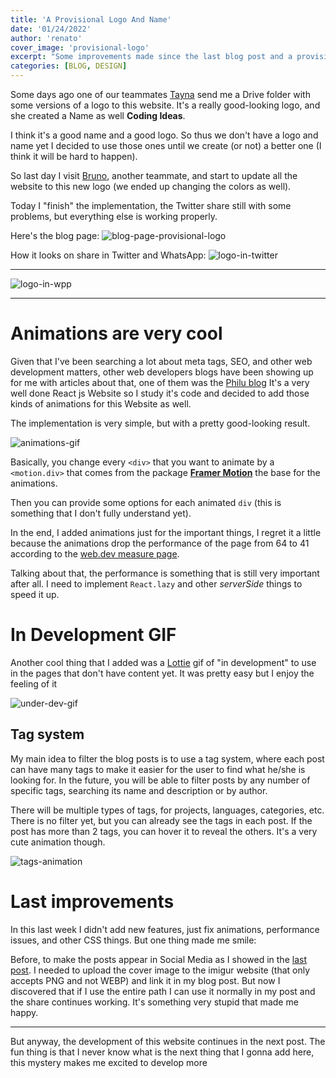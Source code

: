 ```yaml
---
title: 'A Provisional Logo And Name'
date: '01/24/2022'
author: 'renato'
cover_image: 'provisional-logo'
excerpt: "Some improvements made since the last blog post and a provisional name and logo that we are using"
categories: [BLOG, DESIGN]
---
```


Some days ago one of our teammates [Tayna](/team/tayna) send me a Drive folder with some versions of a logo to this website. It's a really good-looking logo, and she created a Name as well **Coding Ideas**. 


I think it's a good name and a good logo. So thus we don't have a logo and name yet I decided to use those ones until we create (or not) a better one (I think it will be hard to happen).

So last day I visit [Bruno](/team/bruno), another teammate, and start to update all the website to this new logo (we ended up changing the colors as well).

Today I "finish" the implementation, the Twitter share still with some problems, but everything else is working properly.

Here's the blog page:
![blog-page-provisional-logo](new-blog-page.webp)

How it looks on share in Twitter and WhatsApp:
![logo-in-twitter](logo-in-twitter.webp)

---

![logo-in-wpp](logo-in-wpp.webp)

---

# Animations are very cool
Given that I've been searching a lot about meta tags, SEO, and other web development matters, other web developers blogs have been showing up for me with articles about that, one of them was the [Philu blog](https://phiilu.com/) It's a very well done React js Website so I study it's code and decided to add those kinds of animations for this Website as well.

The implementation is very simple, but with a pretty good-looking result.

![animations-gif](animations-gif.gif)

Basically, you change every `<div>` that you want to animate by a `<motion.div>` that comes from the package [**Framer Motion**](https://www.framer.com/) the base for the animations.

Then you can provide some options for each animated `div` (this is something that I don't fully understand yet). 

In the end, I added animations just for the important things, I regret it a little because the animations drop the performance of the page from 64 to 41 according to the [web.dev measure page](https://web.dev/measure/). 

Talking about that, the performance is something that is still very important after all. I need to implement `React.lazy` and other *serverSide* things to speed it up.

# In Development GIF
Another cool thing that I added was a [Lottie](https://lottiefiles.com/what-is-lottie) gif of "in development" to use in the pages that don't have content yet. It was pretty easy but I enjoy the feeling of it


![under-dev-gif](in-development.gif)

## Tag system
My main idea to filter the blog posts is to use a tag system, where each post can have many tags to make it easier for the user to find what he/she is looking for. In the future, you will be able to filter posts by any number of specific tags, searching its name and description or by author. 

There will be multiple types of tags, for projects, languages, categories, etc. There is no filter yet, but you can already see the tags in each post. If the post has more than 2 tags, you can hover it to reveal the others. It's a very cute animation though.

![tags-animation](tags-animation.gif)

# Last improvements
In this last week I didn't add new features, just fix animations, performance issues, and other CSS things. But one thing made me smile:

Before, to make the posts appear in Social Media as I showed in the [last post](/blog/discovering-meta-tags-plus-website-uptades). I needed to upload the cover image to the imigur website (that only accepts PNG and not WEBP) and link it in my blog post. But now I discovered that if I use the entire path I can use it normally in my post and the share continues working. It's something very stupid that made me happy.

---

But anyway, the development of this website continues in the next post. The fun thing is that I never know what is the next thing that I gonna add here, this mystery makes me excited to develop more